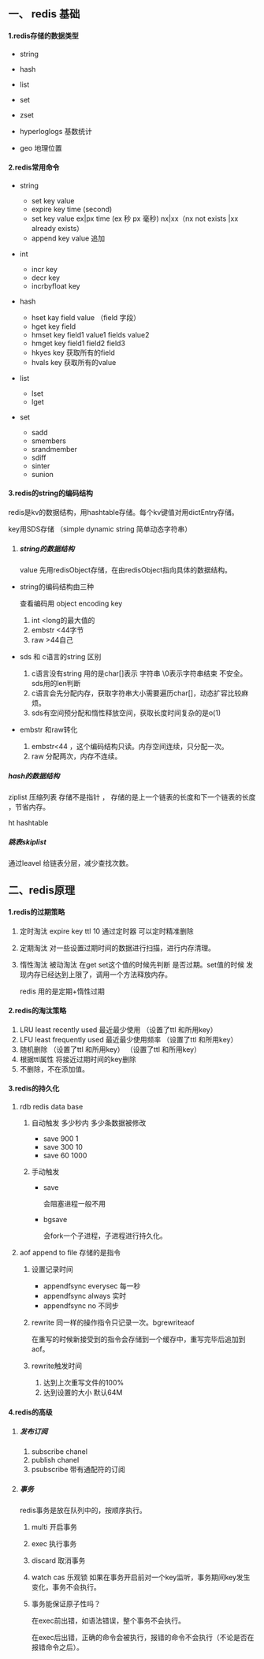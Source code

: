 ## 一、 redis 基础

#### 1.redis存储的数据类型

- string

- hash

- list

- set

- zset

- hyperloglogs 基数统计

- geo 地理位置

  

#### 2.redis常用命令

- string 

  - set  key value
  - expire  key time (second)
  - set key value ex|px  time  (ex 秒 px 毫秒)   nx|xx（nx not exists |xx already exists） 
  - append key value 追加
- int
  - incr  key 
  - decr key
  - incrbyfloat key  
- hash
  - hset kay  field value （field 字段）
  - hget key field
  - hmset  key field1 value1 fields value2
  - hmget key field1 field2 field3 
  - hkyes key 获取所有的field
  - hvals key 获取所有的value
- list
  - lset
  - lget
- set
  - sadd 
  - smembers
  - srandmember
  - sdiff
  - sinter
  - sunion

#### 3.redis的string的编码结构

redis是kv的数据结构，用hashtable存储。每个kv键值对用dictEntry存储。 

key用SDS存储 （simple dynamic string 简单动态字符串）

1. ##### string的数据结构

   value 先用redisObject存储，在由redisObject指向具体的数据结构。

- string的编码结构由三种

  查看编码用 object encoding key

  1. int <long的最大值的
  2. embstr <44字节
  3. raw >44自己

- sds 和 c语言的string 区别
  1. c语言没有string 用的是char[]表示 字符串  \0表示字符串结束 不安全。sds用的len判断 
  2. c语言会先分配内存，获取字符串大小需要遍历char[]，动态扩容比较麻烦。
  3. sds有空间预分配和惰性释放空间，获取长度时间复杂的是o(1)

- embstr 和raw转化
  1. embstr<44 ，这个编码结构只读。内存空间连续，只分配一次。
  2. raw 分配两次，内存不连续。

##### hash的数据结构

ziplist 压缩列表 存储不是指针 ， 存储的是上一个链表的长度和下一个链表的长度 ，节省内存。

ht hashtable

##### 跳表skiplist

通过leavel 给链表分层，减少查找次数。

## 二、redis原理

#### 1.redis的过期策略

1. 定时淘汰 expire key ttl 10 通过定时器 可以定时精准删除

2. 定期淘汰 对一些设置过期时间的数据进行扫描，进行内存清理。

3. 惰性淘汰 被动淘汰 在get set这个值的时候先判断 是否过期。set值的时候 发现内存已经达到上限了，调用一个方法释放内存。

   redis 用的是定期+惰性过期

#### 2.redis的淘汰策略

1. LRU least recently used 最近最少使用             （设置了ttl 和所用key）
2. LFU least frequently used 最近最少使用频率  （设置了ttl 和所用key）
3. 随机删除 （设置了ttl 和所用key） （设置了ttl 和所用key）
4. 根据ttl属性 将接近过期时间的key删除
5. 不删除，不在添加值。

#### 3.redis的持久化

1. rdb  redis data base

   1. 自动触发 多少秒内 多少条数据被修改

      - save 900 1
      - save 300 10
      - save 60 1000

   2. 手动触发 

      - save 

        会阻塞进程一般不用

      - bgsave

        会fork一个子进程，子进程进行持久化。

      

2. aof append to file 存储的是指令

   1. 设置记录时间

      - appendfsync everysec 每一秒
      - appendfsync always  实时
      - appendfsync no 不同步

   2. rewrite 同一样的操作指令只记录一次。bgrewriteaof

      在重写的时候新接受到的指令会存储到一个缓存中，重写完毕后追加到aof。

   3. rewrite触发时间

      1. 达到上次重写文件的100%
      2. 达到设置的大小 默认64M

#### 4.redis的高级

1. ##### 发布订阅

   1. subscribe  chanel  
   2. publish chanel
   3. psubscribe 带有通配符的订阅

2. ##### 事务

   redis事务是放在队列中的，按顺序执行。

   1. multi 开启事务

   2. exec 执行事务

   3. discard 取消事务

   4. watch cas 乐观锁 如果在事务开启前对一个key监听，事务期间key发生变化，事务不会执行。

   5. 事务能保证原子性吗？

      在exec前出错，如语法错误，整个事务不会执行。

      在exec后出错，正确的命令会被执行，报错的命令不会执行（不论是否在报错命令之后）。

      